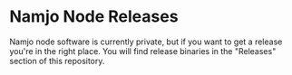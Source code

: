 # Namjo Node Releases
Namjo node software is currently private, but if you want to get a release you're in the right place. You will find release binaries in the "Releases" section of this repository.

